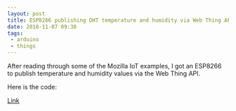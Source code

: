 ```yaml
---
layout: post
title: ESP8266 publishing DHT temperature and humidity via Web Thing API
date: 2018-11-07 09:30
tags:
 - arduino
 - things
---
```


After reading through some of the Mozilla IoT examples, I got an ESP8266 to 
publish temperature and humidity values via the Web Thing API.

Here is the code:

<script src="https://gist.github.com/marians/15440a219a72f95b31421e646dffc11f.js"></script>

[Link](https://gist.github.com/marians/15440a219a72f95b31421e646dffc11f)
